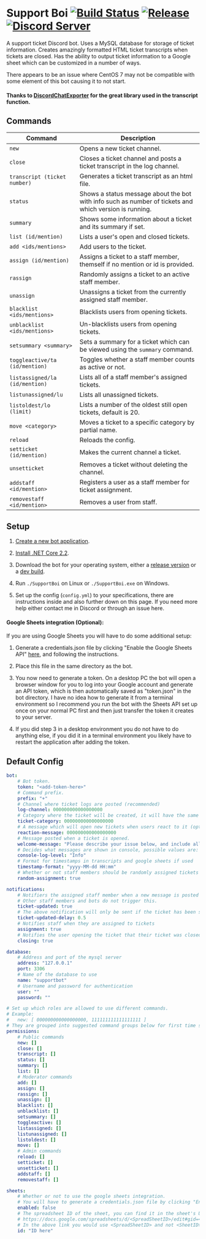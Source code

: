 # Support Boi [![Build Status](http://95.217.45.17:8080/job/SupportBoi/job/master/badge/icon)](http://95.217.45.17:8080/blue/organizations/jenkins/SupportBoi/activity) [![Release](https://img.shields.io/github/release/KarlofDuty/SupportBoi.svg)](https://github.com/KarlOfDuty/SupportBoi/releases) [![Discord Server](https://img.shields.io/discord/430468637183442945.svg?label=discord)](https://discord.gg/C5qMvkj)

A support ticket Discord bot. Uses a MySQL database for storage of ticket information. Creates amazingly formatted HTML ticket transcripts when tickets are closed. Has the ability to output ticket information to a Google sheet which can be customized in a number of ways.

There appears to be an issue where CentOS 7 may not be compatible with some element of this bot causing it to not start.

#### Thanks to [DiscordChatExporter](https://github.com/Tyrrrz/DiscordChatExporter) for the great library used in the transcript function.

## Commands

| Command | Description |
|--- |---- |
| `new` | Opens a new ticket channel. |
| `close` | Closes a ticket channel and posts a ticket transcript in the log channel. |
| `transcript (ticket number) ` | Generates a ticket transcript as an html file. |
| `status` | Shows a status message about the bot with info such as number of tickets and which version is running. |
| `summary` | Shows some information about a ticket and its summary if set. |
| `list (id/mention)` | Lists a user's open and closed tickets. |
| `add <ids/mentions>` | Add users to the ticket. |
| `assign (id/mention)` | Assigns a ticket to a staff member, themself if no mention or id is provided. |
| `rassign` | Randomly assigns a ticket to an active staff member. |
| `unassign` | Unassigns a ticket from the currently assigned staff member. |
| `blacklist <ids/mentions>` | Blacklists users from opening tickets. |
| `unblacklist <ids/mentions>` | Un-blacklists users from opening tickets. |
| `setsummary <summary>` | Sets a summary for a ticket which can be viewed using the `summary` command. |
| `toggleactive/ta (id/mention)` | Toggles whether a staff member counts as active or not. |
| `listassigned/la (id/mention)` | Lists all of a staff member's assigned tickets. |
| `listunassigned/lu` | Lists all unassigned tickets. |
| `listoldest/lo (limit)` | Lists a number of the oldest still open tickets, default is 20. |
| `move <category>` | Moves a ticket to a specific category by partial name. |
| `reload` | Reloads the config. |
| `setticket (id/mention)` | Makes the current channel a ticket. |
| `unsetticket` | Removes a ticket without deleting the channel. |
| `addstaff <id/mention>` | Registers a user as a staff member for ticket assignment. |
| `removestaff <id/mention>` | Removes a user from staff. |

## Setup

1. [Create a new bot application](https://discordpy.readthedocs.io/en/latest/discord.html).

2. [Install .NET Core 2.2](https://dotnet.microsoft.com/download/dotnet-core/2.2).

3. Download the bot for your operating system, either a [release version](https://github.com/KarlOfDuty/SupportBoi/releases) or a [dev build](http://95.217.45.17:8080/blue/organizations/jenkins/SupportBoi/activity).

4. Run `./SupportBoi` on Linux or `./SupportBoi.exe` on Windows.

5. Set up the config (`config.yml`) to your specifications, there are instructions inside and also further down on this page. If you need more help either contact me in Discord or through an issue here.

#### Google Sheets integration (Optional):

If you are using Google Sheets you will have to do some additional setup:

1. Generate a credentials.json file by clicking "Enable the Google Sheets API" [here](https://developers.google.com/sheets/api/quickstart/dotnet), and following the instructions.

2. Place this file in the same directory as the bot.

3. You now need to generate a token. On a desktop PC the bot will open a browser window for you to log into your Google account and generate an API token, which is then automatically saved as "token.json" in the bot directory. I have no idea how to generate it from a terminal environment so I recommend you run the bot with the Sheets API set up once on your normal PC first and then just transfer the token it creates to your server.

4. If you did step 3 in a desktop environment you do not have to do anything else, if you did it in a terminal environment you likely have to restart the application after adding the token.

## Default Config

```yaml
bot:
    # Bot token.
    token: "<add-token-here>"
    # Command prefix.
    prefix: "+"
    # Channel where ticket logs are posted (recommended)
    log-channel: 000000000000000000
    # Category where the ticket will be created, it will have the same permissions of that ticket plus read permissions for the user opening the ticket (recommended)
    ticket-category: 000000000000000000
    # A message which will open new tickets when users react to it (optional)
    reaction-message: 000000000000000000
    # Message posted when a ticket is opened.
    welcome-message: "Please describe your issue below, and include all information needed for us to take action. This is an example ticket message and can be changed in the config."
    # Decides what messages are shown in console, possible values are: Critical, Error, Warning, Info, Debug.
    console-log-level: "Info"
    # Format for timestamps in transcripts and google sheets if used
    timestamp-format: "yyyy-MM-dd HH:mm"
    # Whether or not staff members should be randomly assigned tickets when they are made. Individual staff members can opt out using the toggleactive command.
    random-assignment: true

notifications:
    # Notifiers the assigned staff member when a new message is posted in a ticket if the ticket has been silent for a configurable amount of time
    # Other staff members and bots do not trigger this.
    ticket-updated: true
    # The above notification will only be sent if the ticket has been silent for more than this amount of days. Default is 0.5 days.
    ticket-updated-delay: 0.5
    # Notifies staff when they are assigned to tickets
    assignment: true
    # Notifies the user opening the ticket that their ticket was closed and includes the transcript
    closing: true

database:
    # Address and port of the mysql server
    address: "127.0.0.1"
    port: 3306
    # Name of the database to use
    name: "supportbot"
    # Username and password for authentication
    user: ""
    password: ""

# Set up which roles are allowed to use different commands.
# Example:
#   new: [ 000000000000000000, 111111111111111111 ]
# They are grouped into suggested command groups below for first time setup.
permissions:
    # Public commands
    new: []
    close: []
    transcript: []
    status: []
    summary: []
    list: []
    # Moderator commands
    add: []
    assign: []
    rassign: []
    unassign: []
    blacklist: []
    unblacklist: []
    setsummary: []
    toggleactive: []
    listassigned: []
    listunassigned: []
    listoldest: []
    move: []
    # Admin commands
    reload: []
    setticket: []
    unsetticket: []
    addstaff: []
    removestaff: []

sheets:
    # Whether or not to use the google sheets integration.
    # You will have to generate a credentials.json file by clicking "Enable the Google Sheets API" here: https://developers.google.com/sheets/api/quickstart/dotnet
    enabled: false
    # The spreadsheet ID of the sheet, you can find it in the sheet's URL:
    # https://docs.google.com/spreadsheets/d/<SpreadSheetID>/edit#gid=<SheetID>
    # In the above link you would use <SpreadSheetID> and not <SheetID>
    id: "ID here"
```
